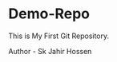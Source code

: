 # Demo-Repo
This is My First Git  Repository.
<div style: width="100px; height="100px";>
Author - Sk Jahir Hossen
</div>
